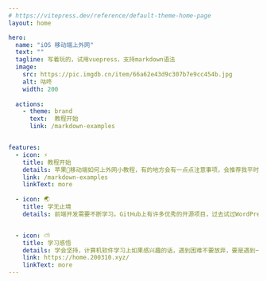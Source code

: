 ```yaml
---
# https://vitepress.dev/reference/default-theme-home-page
layout: home

hero:
  name: "iOS 移动端上外网"
  text: ""
  tagline: 写着玩的，试用vuepress，支持markdown语法
  image:
    src: https://pic.imgdb.cn/item/66a62e43d9c307b7e9cc454b.jpg
    alt: 咕咚
    width: 200
    
  actions:
    - theme: brand
      text:  教程开始
      link: /markdown-examples


features:
  - icon: ⚡️
    title: 教程开始
    details: 苹果🍎移动端如何上外网小教程，有的地方会有一点点注意事项，会推荐我平时用的机场，或者用自建CF Workers$Pages vless节点,使用Racknerd和Cloudcone这个两个美国VPS搭建节点也算实惠的，也可以用来建个网站。
    link: /markdown-examples
    linkText: more
  
  - icon: 🌏
    title: 学无止境
    details: 前端开发需要不断学习。GitHub上有许多优秀的开源项目，过去试过WordPress和Typecho写博客，VuePress也很简洁美观。Vue有很多知识要学，需要JavaScript基础扎实。目前正在B站上听一些视频课学习用Vue开发Web和Uni-app。


  - icon: ⛅
    title: 学习感悟
    details: 学会坚持，计算机软件学习上如果感兴趣的话，遇到困难不要放弃，要是遇到一点挫折就不学习就什么都不会了。这时候更需要坚定的信念和不懈的努力。只有这样，才能不断进步，最终实现自己的目标。岁月静好，人间值得。
    link: https://home.200310.xyz/
    linkText: more
---
```


